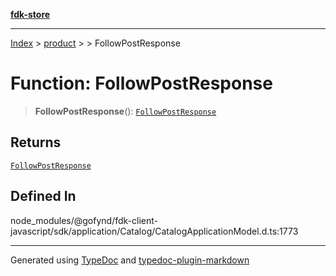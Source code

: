 [**fdk-store**](../../../README.md)
***

[Index](../../../API.md) > [product](../../README.md) > [<internal>](../README.md) > FollowPostResponse

# Function: FollowPostResponse

> **FollowPostResponse**(): [`FollowPostResponse`](../type-aliases/type-alias.FollowPostResponse.md)

## Returns

[`FollowPostResponse`](../type-aliases/type-alias.FollowPostResponse.md)

## Defined In

node\_modules/@gofynd/fdk-client-javascript/sdk/application/Catalog/CatalogApplicationModel.d.ts:1773

***
Generated using [TypeDoc](https://typedoc.org/) and [typedoc-plugin-markdown](https://www.npmjs.com/package/typedoc-plugin-markdown)
